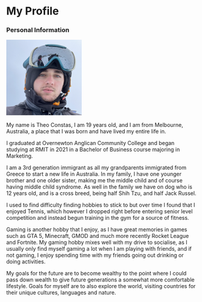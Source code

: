 # My Profile

### Personal Information
<img src="https://github.com/Fez07/Assessment1/blob/main/profilepic.png" width="200" height="200" />

My name is Theo Constas, I am 19 years old, and I am from Melbourne, Australia, a place that I was born and have lived my entire life in.

I graduated at Overnewton Anglican Community College and began studying at RMIT in 2021 in a Bachelor of Business course majoring in Marketing.

I am a 3rd generation immigrant as all my grandparents immigrated from Greece to start a new life in Australia. In my family, I have one younger brother and one older sister, making me the middle child and of course having middle child syndrome. As well in the family we have on dog who is 12 years old, and is a cross breed, being half Shih Tzu, and half Jack Russel.

I used to find difficulty finding hobbies to stick to but over time I found that I enjoyed Tennis, which however I dropped right before entering senior level competition and instead begun training in the gym for a source of fitness.

Gaming is another hobby that I enjoy, as I have great memories in games such as GTA 5, Minecraft, GMOD and much more recently Rocket League and Fortnite. My gaming hobby mixes well with my drive to socialise, as I usually only find myself gaming a lot when I am playing with friends, and if not gaming, I enjoy spending time with my friends going out drinking or doing activities.

My goals for the future are to become wealthy to the point where I could pass down wealth to give future generations a somewhat more comfortable lifestyle. Goals for myself are to also explore the world, visiting countries for their unique cultures, languages and nature.
